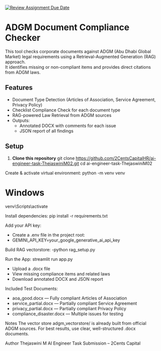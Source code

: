 [![Review Assignment Due Date](https://classroom.github.com/assets/deadline-readme-button-22041afd0340ce965d47ae6ef1cefeee28c7c493a6346c4f15d667ab976d596c.svg)](https://classroom.github.com/a/vgbm4cZ0)

#  ADGM Document Compliance Checker

This tool checks corporate documents against ADGM (Abu Dhabi Global Market) legal requirements using a Retrieval-Augmented Generation (RAG) approach.  
It identifies missing or non-compliant items and provides direct citations from ADGM laws.

## Features
- Document Type Detection (Articles of Association, Service Agreement, Privacy Policy)
- Checklist Compliance Check for each document type
- RAG-powered Law Retrieval from ADGM sources
- Outputs:
  - Annotated DOCX with comments for each issue
  - JSON report of all findings

## Setup

1. **Clone this repository**
   git clone https://github.com/2CentsCapitalHR/ai-engineer-task-ThejaswiniM02.git
   cd ai-engineer-task-ThejaswiniM02
   
Create & activate virtual environment:
python -m venv venv
# Windows
venv\Scripts\activate

Install dependencies:
pip install -r requirements.txt

Add your API key:
- Create a .env file in the project root:
- GEMINI_API_KEY=your_google_generative_ai_api_key

Build RAG vectorstore:
-python rag_setup.py

Run the App:
streamlit run app.py

- Upload a .docx file
- View missing compliance items and related laws
- Download annotated DOCX and JSON report

Included Test Documents:
- aoa_good.docx — Fully compliant Articles of Association
- service_partial.docx — Partially compliant Service Agreement
- privacy_partial.docx — Partially compliant Privacy Policy
- compliance_disaster.docx — Multiple issues for testing

Notes
The vector store adgm_vectorstore/ is already built from official ADGM sources.
For best results, use clear, well-structured .docx documents.

Author
Thejaswini M
AI Engineer Task Submission – 2Cents Capital
